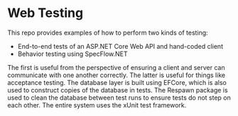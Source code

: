 # Web Testing

This repo provides examples of how to perform two kinds of testing:

- End-to-end tests of an ASP.NET Core Web API and hand-coded client
- Behavior testing using SpecFlow.NET

The first is useful from the perspective of ensuring a client and server can communicate with one another correctly. The latter is useful for things like acceptance testing. The database layer is built using EFCore, which is also used to construct copies of the database in tests. The Respawn package is used to clean the database between test runs to ensure tests do not step on each other. The entire system uses the xUnit test framework.
